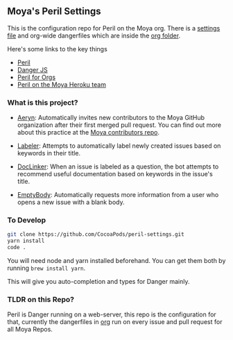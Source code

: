 ## Moya's Peril Settings

This is the configuration repo for Peril on the Moya org. There is a [settings file](peril.settings.json) and org-wide
dangerfiles which are inside the [org folder](org).

Here's some links to the key things

* [Peril](https://github.com/danger/peril)
* [Danger JS](http://danger.systems/js/)
* [Peril for Orgs](https://github.com/danger/peril/blob/master/docs/setup_for_org.md)
* [Peril on the Moya Heroku team](https://dashboard.heroku.com/apps/moya-peril)

### What is this project?

* [Aeryn](org/aeryn.ts): Automatically invites new contributors to the Moya GitHub organization after their first merged pull request. You can find out more about this practice at the [Moya contributors repo](https://github.com/Moya/contributors).

* [Labeler](org/labeler.ts): Attempts to automatically label newly created issues based on keywords in their title.

* [DocLinker](moya/doclinker.ts): When an issue is labeled as a question, the bot attempts to recommend useful documentation based on keywords in the issue's title.

* [EmptyBody](org/emptybody.ts): Automatically requests more information from a user who opens a new issue with a blank body.

### To Develop

```sh
git clone https://github.com/CocoaPods/peril-settings.git
yarn install
code .
```

You will need node and yarn installed beforehand. You can get them both by running `brew install yarn`.

This will give you auto-completion and types for Danger mainly.

### TLDR on this Repo?

Peril is Danger running on a web-server, this repo is the configuration for that, currently the dangerfiles in [org](org/)
run on every issue and pull request for all Moya Repos.
